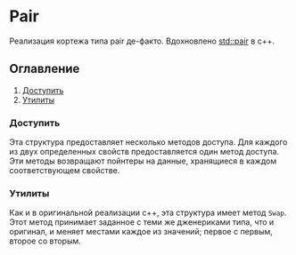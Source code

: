 # Pair
Реализация кортежа типа pair де-факто. Вдохновлено [std::pair](https://en.cppreference.com/w/cpp/utility/pair) в c++.

## Оглавление
1. [Доступить](#доступить)
2. [Утилиты](#утилиты)

### Доступить
Эта структура предоставляет несколько методов доступа. Для каждого из двух определенных свойств предоставляется один метод доступа. Эти методы возвращают пойнтеры на данные, хранящиеся в каждом соответствующем свойстве.

### Утилиты
Как и в оригинальной реализации c++, эта структура имеет метод `Swap`. Этот метод принимает заданное с теми же дженериками типа, что и оригинал, и меняет местами каждое из значений; первое с первым, второе со вторым.
